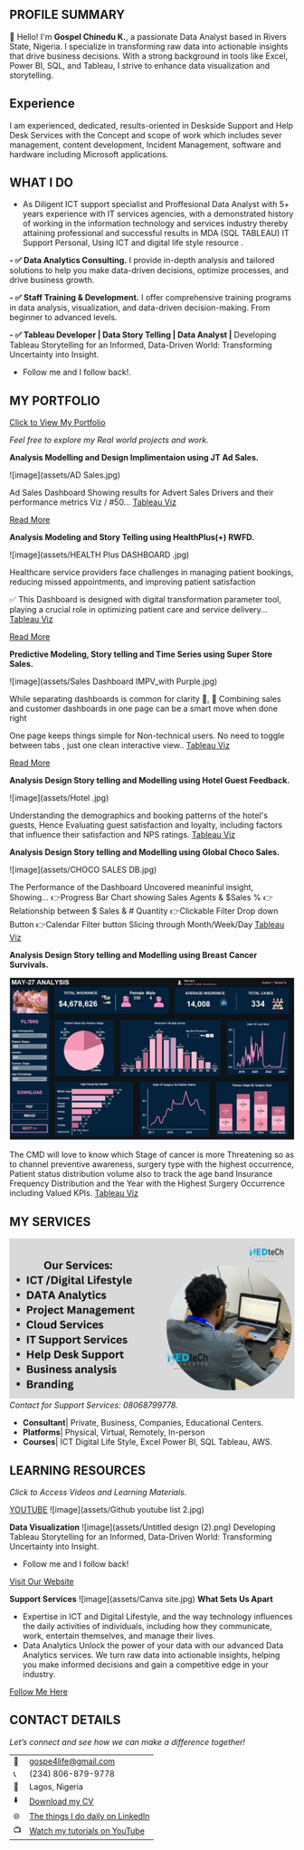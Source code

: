 <!--Section 1: Introduce your self-->
## PROFILE SUMMARY

👋 Hello!
I'm **Gospel Chinedu K.**, a passionate Data Analyst based in Rivers State, Nigeria. I specialize in transforming raw data into actionable insights that drive business decisions. With a strong background in tools like Excel, Power BI, SQL, and Tableau, I strive to enhance data visualization and storytelling.

## Experience
I am experienced, dedicated, results-oriented in Deskside Support and Help Desk Services with the Concept and scope of work which includes sever management, content development, Incident Management, software and hardware including Microsoft applications. 


<!--Mention your top/relevant skills here - core and soft skills-->
## WHAT I DO

* As Diligent ICT support specialist and Proffesional Data Analyst with 5+ years experience with IT services agencies, with a demonstrated history of working in the information technology and services industry thereby attaining professional and successful results in MDA (SQL TABLEAU) IT Support Personal, Using ICT and digital life style resource .

**- ✅ Data Analytics Consulting.**
I provide in-depth analysis and tailored solutions to help you make data-driven decisions, optimize processes, and drive business growth. 

**- ✅ Staff Training & Development.**
I offer comprehensive training programs in data analysis, visualization, and data-driven decision-making. From beginner to advanced levels. 

**- ✅ Tableau Developer | Data Story Telling | Data Analyst |** 
Developing Tableau Storytelling for an Informed, Data-Driven World: Transforming Uncertainty into Insight.
- Follow me and I follow back!. 

<!--Section 2: List 3-4 key projects-->
## MY PORTFOLIO 
[Click to View My Portfolio](https://public.tableau.com/app/profile/gospel.chinedu.nwachukwu/vizzes)


*Feel free to explore my Real world projects and work.*

**Analysis Modelling and Design Implimentaion using JT Ad Sales.**

![image](assets/AD Sales.jpg)

Ad Sales Dashboard 
Showing results for Advert Sales Drivers and their performance metrics Viz / #50...
[Tableau Viz](https://public.tableau.com/app/profile/gospel.chinedu.nwachukwu/viz/Ads-SalesDashboard/Dashboard1)

[Read More](https://www.linkedin.com/feed/update/urn:li:activity:7303581624032481280/)

**Analysis Modeling and Story Telling using HealthPlus(+) RWFD.**

![image](assets/HEALTH Plus DASHBOARD .jpg)

Healthcare service providers face challenges in managing patient bookings, reducing missed appointments, and improving patient satisfaction

✅ This Dashboard is designed with digital transformation parameter tool,  playing a crucial role in optimizing patient care and service delivery... 
[Tableau Viz](https://public.tableau.com/app/profile/gospel.chinedu.nwachukwu/viz/HealthPlusDashboard/HEALTHPlusDASHBOARD)

[Read More](https://www.linkedin.com/feed/update/urn:li:activity:7313765139105677313/)

**Predictive Modeling, Story telling and Time Series using Super Store Sales.**

![image](assets/Sales Dashboard IMPV_with Purple.jpg)

While separating dashboards is common for clarity 💯, 🤔 Combining sales and customer dashboards in one page can be a smart move when done right

One page keeps things simple for Non-technical users. No need to toggle between tabs , just one clean interactive view.. [Tableau Viz](https://public.tableau.com/app/profile/gospel.chinedu.nwachukwu/viz/SalesCustomerDashboardIMPV/SalesDashboard2)

[Read More](https://www.linkedin.com/feed/update/urn:li:activity:7319984104995774464/)


**Analysis Design Story telling and Modelling using Hotel Guest Feedback.**

![image](assets/Hotel .jpg)

Understanding the demographics and booking patterns of the hotel's guests, Hence Evaluating guest satisfaction and loyalty, including factors that influence their satisfaction and NPS ratings.
[Tableau Viz](https://public.tableau.com/app/profile/gospel.chinedu.nwachukwu/viz/HotelCustomerServiceFeedback/MainDashboard)


**Analysis Design Story telling and Modelling using Global Choco Sales.**

![image](assets/CHOCO SALES DB.jpg)

The Performance of the Dashboard Uncovered meaninful insight, Showing...
👉Progress Bar Chart showing Sales Agents & $Sales %
👉Relationship between $ Sales & # Quantity
👉Clickable Filter Drop down Button
👉Calendar Filter button Slicing through Month/Week/Day [Tableau Viz](https://public.tableau.com/app/profile/gospel.chinedu.nwachukwu/viz/CHOCOSALESANALYTICDASHBOARD/CHOCOSALESDB1)


**Analysis Design Story telling and Modelling using Breast Cancer Survivals.**

![image](assets/Cancer.jpg)


The CMD will love to know which Stage of cancer is more Threatening so as to channel preventive awareness, surgery type with the highest occurrence, Patient status distribution volume also to track the age band Insurance Frequency Distribution and the Year with the Highest Surgery Occurrence including Valued KPIs.
[Tableau Viz](https://public.tableau.com/app/profile/gospel.chinedu.nwachukwu/viz/CHOCOSALESANALYTICDASHBOARD/CHOCOSALESDB1)


## MY SERVICES
![image](assets/2.png)
*Contact for Support Services: 08068799778.*

- **Consultant**| Private, Business, Companies, Educational Centers.							       		
- **Platforms**| Physical, Virtual, Remotely, In-person 			        		
- **Courses**| ICT Digital Life Style, Excel Power BI, SQL Tableau, AWS.


<!--Section 3: This section is optional. You can replace this section with a list of your core skills-->
## LEARNING RESOURCES
*Click to Access Videos and Learning Materials.*

[YOUTUBE](https://www.youtube.com/@NedteCh)
![image](assets/Github youtube list 2.jpg)



**Data Visualization**
![image](assets/Untitled design (2).png)
Developing Tableau Storytelling for an Informed, Data-Driven World: Transforming Uncertainty into Insight.
- Follow me and I follow back!

[Visit Our Website](https://nedtech.my.canva.site/)

**Support Services**
![image](assets/Canva site.jpg)
**What Sets Us Apart** 
- Expertise in ICT and Digital Lifestyle, and the way technology influences the daily activities of individuals, including how they communicate, work, entertain themselves, and manage their lives.  
- Data Analytics Unlock the power of your data with our advanced Data Analytics services. We turn raw data 
into actionable insights, helping you make informed decisions and gain a competitive edge in 
your industry.

[Follow Me Here](https://www.youtube.com/@NedteCh)


## CONTACT DETAILS

*Let’s connect and see how we can make a difference together!*
<table>
  <tbody>
    <tr>
      <td>📧</td>
      <td><a href="mailto:gospe4life@gmail.com">gospe4life@gmail.com</a></td>
    </tr>
    <tr>
      <td>📞</td>
      <td>(234) 806-879-9778</td>
    </tr>
    <tr>
      <td>📍</td>
      <td>Lagos, Nigeria</td>
    </tr>
    <tr>
      <td>⬇️</td>
      <td><a href="[https://etuk123456.github.io/portfolio1/docs/Profile.pdf](https://public.tableau.com/app/profile/gospel.chinedu.nwachukwu/viz/ProfessionalResume-GospelChineduk/Gospel_Resume_DashBoard)">Download my CV</a></td>
    </tr>
    <tr>
      <td>🌐</td>
      <td><a href="https://www.linkedin.com/in/neduchinex/">The things I do daily on LinkedIn</a></td>
    </tr>
    <tr>
      <td>📺</td>
      <td><a href="https://www.youtube.com/@NedteCh">Watch my tutorials on YouTube</a></td>
    </tr>
  </tbody>
</table>

   




